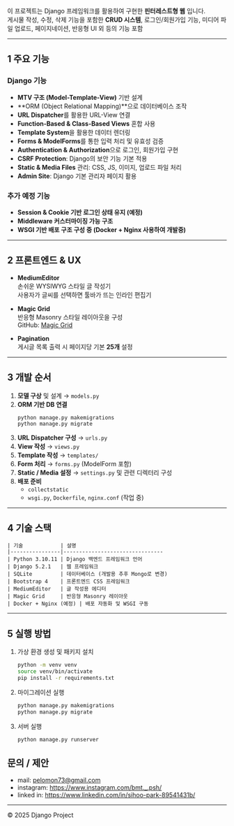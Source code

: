 이 프로젝트는 Django 프레임워크를 활용하여 구현한 **핀터레스트형 웹** 입니다.  
게시물 작성, 수정, 삭제 기능을 포함한 **CRUD 시스템**, 로그인/회원가입 기능, 미디어 파일 업로드, 페이지네이션, 반응형 UI 외 등의 기능 포함

---

## 1 주요 기능

### Django 기능
- **MTV 구조 (Model-Template-View)** 기반 설계
- **ORM (Object Relational Mapping)**으로 데이터베이스 조작
- **URL Dispatcher**를 활용한 URL-View 연결
- **Function-Based & Class-Based Views** 혼합 사용
- **Template System**을 활용한 데이터 렌더링
- **Forms & ModelForms**를 통한 입력 처리 및 유효성 검증
- **Authentication & Authorization**으로 로그인, 회원가입 구현
- **CSRF Protection**: Django의 보안 기능 기본 적용
- **Static & Media Files** 관리: CSS, JS, 이미지, 업로드 파일 처리
- **Admin Site**: Django 기본 관리자 페이지 활용

### 추가 예정 기능
- **Session & Cookie 기반 로그인 상태 유지 (예정)**
- **Middleware 커스터마이징 가능 구조**
- **WSGI 기반 배포 구조 구성 중 (Docker + Nginx 사용하여 개발중)**

---

## 2 프론트엔드 & UX

- **MediumEditor**  
  손쉬운 WYSIWYG 스타일 글 작성기  
  사용자가 글씨를 선택하면 툴바가 뜨는 인라인 편집기

- **Magic Grid**  
  반응형 Masonry 스타일 레이아웃을 구성  
  GitHub: [Magic Grid](https://github.com/e-oj/Magic-Grid)

- **Pagination**  
  게시글 목록 출력 시 페이지당 기본 **25개** 설정

---

## 3 개발 순서

1. **모델 구상** 및 설계 → `models.py`
2. **ORM 기반 DB 연결**  
   ```
   python manage.py makemigrations
   python manage.py migrate
   ```
3. **URL Dispatcher 구성** → `urls.py`
4. **View 작성** → `views.py`
5. **Template 작성** → `templates/`
6. **Form 처리** → `forms.py` (ModelForm 포함)
7. **Static / Media 설정** → `settings.py` 및 관련 디렉터리 구성
8. **배포 준비**  
   - `collectstatic`
   - `wsgi.py`, `Dockerfile`, `nginx.conf` (작업 중)

---

## 4 기술 스택
```
| 기술            | 설명
|----------------|--------------------------------
| Python 3.10.11 | Django 백엔드 프레임워크 언어
| Django 5.2.1   | 웹 프레임워크
| SQLite         | 데이터베이스 (개발용 추후 Mongo로 변경)
| Bootstrap 4    | 프론트엔드 CSS 프레임워크
| MediumEditor   | 글 작성용 에디터
| Magic Grid     | 반응형 Masonry 레이아웃
| Docker + Nginx (예정) | 배포 자동화 및 WSGI 구동
```
---

## 5 실행 방법

1. 가상 환경 생성 및 패키지 설치
   ```bash
   python -m venv venv
   source venv/bin/activate
   pip install -r requirements.txt
   ```

2. 마이그레이션 실행
   ```bash
   python manage.py makemigrations
   python manage.py migrate
   ```

3. 서버 실행
   ```bash
   python manage.py runserver
   ```
   
## 문의 / 제안
- mail: <pelomon73@gmail.com>
- instagram: <https://www.instagram.com/bmt._.psh/>
- linked in: <https://www.linkedin.com/in/sihoo-park-89541431b/>
---

© 2025 Django Project
